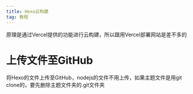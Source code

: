 ```yaml
---
title: Hexo云构建
tag: 教程
---
```

原理是通过Vercel提供的功能进行云构建，所以跟用Vercel部署网站是差不多的
<h1>上传文件至GitHub</h1>
<p>将Hexo的文件上传至GitHub，nodejs的文件不用上传，如果主题文件是用git clone的，要先删除主题文件夹的.git文件夹</p>
